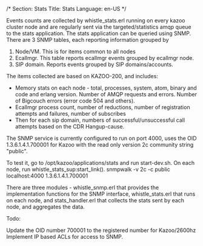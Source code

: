 /*
Section: Stats
Title: Stats
Language: en-US
*/

Events counts are collected by whistle_stats.erl running on every kazoo
cluster node and are regularly sent via the targeted/statistics amqp queue to
the stats application. The stats application can be queried using SNMP.
There are 3 SNMP tables, each reporting information grouped by
1. Node/VM. This is for items common to all nodes
2. Ecallmgr. This table reports ecallmgr events grouped by ecallmgr node.
3. SIP domain. Reports events grouped by SIP domains/accounts.

The items collected are based on KAZOO-200, and includes:

* Memory stats on each node - total, processes, system, atom, binary and code
and erlang version. Number of AMQP requests and errors. Number of Bigcouch
errors (error code 504 and others).
* Ecallmgr process count, number of reductions, number of registration
attempts and failures, number of subscribes
* Then for each sip domain, numbers of successful/unsuccessful call attempts
based on the CDR Hangup-cause.

The SNMP service is currently configured to run on port 4000, uses the
OID 1.3.6.1.4.1.700001 for Kazoo with the read only version 2c community string
"public".

To test it, go to /opt/kazoo/applications/stats and run start-dev.sh. On each
node, run whistle_stats_sup:start_link().
snmpwalk -v 2c -c public localhost:4000 1.3.6.1.4.1.700001

There are three modules - whistle_snmp.erl that provides the implementation
functions for the SNMP interface, whistle_stats.erl that runs on each node,
and stats_handler.erl that collects the stats sent by each node, and
aggregates the data.


Todo:

Update the OID number 700001 to the registered number for Kazoo/2600hz
Implement IP based ACLs for access to SNMP.
